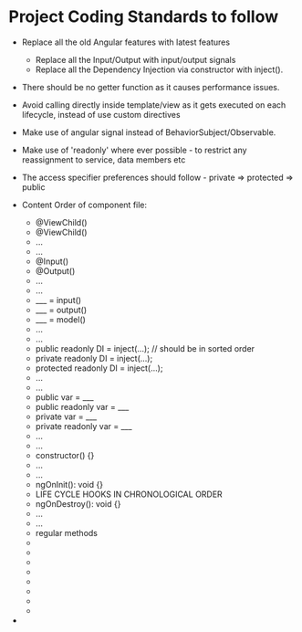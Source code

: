 # Project Coding Standards to follow

- Replace all the old Angular features with latest features

  - Replace all the Input/Output with input/output signals
  - Replace all the Dependency Injection via constructor with inject().

- There should be no getter function as it causes performance issues.
- Avoid calling directly inside template/view as it gets executed on each lifecycle, instead of use custom directives
- Make use of angular signal instead of BehaviorSubject/Observable.
- Make use of 'readonly' where ever possible - to restrict any reassignment to service, data members etc
<!-- for more info ref: https://www.angulartraining.com/daily-newsletter/best-practices-for-using-visibility-modifiers/ -->
- The access specifier preferences should follow - private => protected => public

- Content Order of component file:

  - @ViewChild()
  - @ViewChild()
  - ...
  - ...
  - @Input()
  - @Output()
  - ...
  - ...
  - \_\_\_ = input()
  - \_\_\_ = output()
  - \_\_\_ = model()
  - ...
  - ...
  - public readonly DI = inject(...); // should be in sorted order
  - private readonly DI = inject(...);
  - protected readonly DI = inject(...);
  - ...
  - ...
  - public var = \_\_\_
  - public readonly var = \_\_\_
  - private var = \_\_\_
  - private readonly var = \_\_\_
  - ...
  - ...
  - constructor() {}
  - ...
  - ...
  - ngOnInit(): void {}
  - LIFE CYCLE HOOKS IN CHRONOLOGICAL ORDER
  - ngOnDestroy(): void {}
  - ...
  - ...
  - regular methods
  -
  -
  -
  -
  -
  -
  -
  -

-
